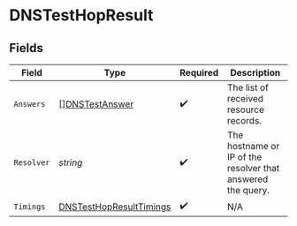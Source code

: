 # DNSTestHopResult


## Fields

| Field                                                                     | Type                                                                      | Required                                                                  | Description                                                               |
| ------------------------------------------------------------------------- | ------------------------------------------------------------------------- | ------------------------------------------------------------------------- | ------------------------------------------------------------------------- |
| `Answers`                                                                 | [][DNSTestAnswer](../../models/shared/dnstestanswer.md)                   | :heavy_check_mark:                                                        | The list of received resource records.                                    |
| `Resolver`                                                                | *string*                                                                  | :heavy_check_mark:                                                        | The hostname or IP of the resolver that answered the query.               |
| `Timings`                                                                 | [DNSTestHopResultTimings](../../models/shared/dnstesthopresulttimings.md) | :heavy_check_mark:                                                        | N/A                                                                       |